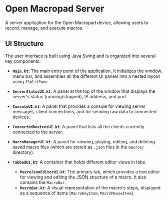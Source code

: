 # Open Macropad Server

A server application for the Open Macropad device, allowing users to record, manage, and execute macros.

## UI Structure

The user interface is built using Java Swing and is organized into several key components:

*   **`Main.kt`**: The main entry point of the application. It initializes the window, menu bar, and assembles all the different UI panels into a nested layout using `JSplitPane`.

*   **`ServerStatusUI.kt`**: A panel at the top of the window that displays the server's status (running/stopped), IP address, and port.

*   **`ConsoleUI.kt`**: A panel that provides a console for viewing server messages, client connections, and for sending raw data to connected devices.

*   **`ConnectedDevicesUI.kt`**: A panel that lists all the clients currently connected to the server.

*   **`MacroManagerUI.kt`**: A panel for viewing, playing, editing, and deleting saved macro files (which are stored as `.json` files in the `macros/` directory).

*   **`TabbedUI.kt`**: A container that holds different editor views in tabs.
    *   **`MacroJsonEditorUI.kt`**: The primary tab, which provides a text editor for viewing and editing the JSON structure of a macro. It also contains the `MacroBar`.
    *   **`MacroBar.kt`**: A visual representation of the macro's steps, displayed as a sequence of items (`MacroKeyItem`, `MacroMouseItem`).
